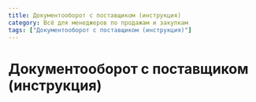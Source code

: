 ```yaml
---
title: Документооборот с поставщиком (инструкция)
category: Всё для менеджеров по продажам и закупкам
tags: ["Документооборот с поставщиком (инструкция)"]
---
```


# Документооборот с поставщиком (инструкция)
